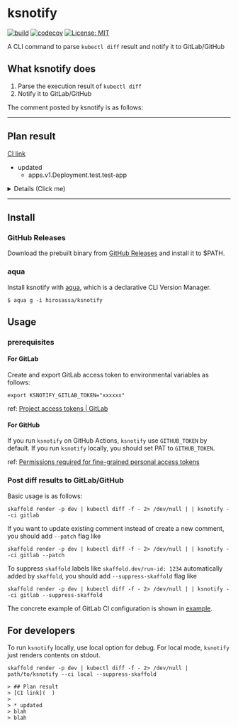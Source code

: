 # ksnotify

[![build](https://github.com/hirosassa/ksnotify/actions/workflows/test.yaml/badge.svg)](https://github.com/hirosassa/ksnotify/actions/workflows/test.yaml)
[![codecov](https://codecov.io/gh/hirosassa/ksnotify/branch/main/graph/badge.svg?token=IXWXVU95B8)](https://codecov.io/gh/hirosassa/ksnotify)
[![License: MIT](https://img.shields.io/badge/license-MIT-blue.svg)](https://github.com/hirosassa/ksnotify/blob/main/LICENSE)

A CLI command to parse `kubectl diff` result and notify it to GitLab/GitHub

## What ksnotify does

1. Parse the execution result of `kubectl diff`
1. Notify it to GitLab/GitHub

The comment posted by ksnotify is as follows:

------------
## Plan result

[CI link]( https://example.com )

* updated
  * apps.v1.Deployment.test.test-app

<details><summary>Details (Click me)</summary>

## apps.v1.Deployment.jasmine.test-app
```diff
 @@ -5,7 +5,6 @@
     deployment.kubernetes.io/revision: "3"
+  labels:
+    app: test-app
   name: test-app
   namespace: test
 spec:
@@ -27,7 +26,6 @@
       creationTimestamp: null
       labels:
         app: test-app
-        skaffold.dev/run-id: 1234
     spec:
       containers:
       - args:
```
</details>

------------

## Install

### GitHub Releases

Download the prebuilt binary from [GitHub Releases](https://github.com/hirosassa/ksnotify/releases) and install it to $PATH.

### aqua

Install ksnotify with [aqua](https://aquaproj.github.io/), which is a declarative CLI Version Manager.

```console
$ aqua g -i hirosassa/ksnotify
```

## Usage
### prerequisites

#### For GitLab

Create and export GitLab access token to environmental variables as follows:

```console
export KSNOTIFY_GITLAB_TOKEN="xxxxxx"
```
ref: [Project access tokens | GitLab](https://docs.gitlab.com/ee/user/project/settings/project_access_tokens.html)

#### For GitHub

If you run `ksnotify` on GitHub Actions, `ksnotify` use `GITHUB_TOKEN` by default.
If you run `ksnotify` locally, you should set PAT to `GITHUB_TOKEN`.

ref: [Permissions required for fine-grained personal access tokens](https://docs.github.com/en/rest/authentication/permissions-required-for-fine-grained-personal-access-tokens?apiVersion=2022-11-28)

### Post diff results to GitLab/GitHub

Basic usage is as follows:

```console
skaffold render -p dev | kubectl diff -f - 2> /dev/null | | ksnotify --ci gitlab
```

If you want to update existing comment instead of create a new comment, you should add `--patch` flag like

```console
skaffold render -p dev | kubectl diff -f - 2> /dev/null | | ksnotify --ci gitlab --patch
```

To suppress `skaffold` labels like `skaffold.dev/run-id: 1234` automatically added by `skaffold`, you should add `--suppress-skaffold` flag like

```console
skaffold render -p dev | kubectl diff -f - 2> /dev/null | | ksnotify --ci gitlab --suppress-skaffold
```

The concrete example of GitLab CI configuration is shown in [example](https://github.com/hirosassa/ksnotify/tree/main/example).


## For developers

To run `ksnotify` locally, use local option for debug.
For local mode, `ksnotify` just renders contents on stdout.

```console
skaffold render -p dev | kubectl diff -f - 2> /dev/null | path/to/ksnotify --ci local --suppress-skaffold

> ## Plan result
> [CI link](  )
>
> * updated
> blah
> blah
```
